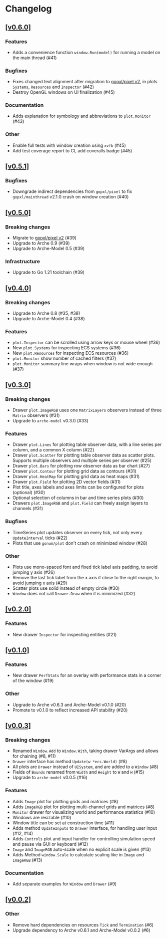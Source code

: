 # Changelog

## [[v0.6.0]](https://github.com/mlange-42/arche-pixel/compare/v0.5.1...v0.6.0)

### Features

* Adds a convenience function `window.Run(model)` for running a model on the main thread (#41)

### Bugfixes

* Fixes changed text alignment after migration to [gopxl/pixel v2](https://github.com/gopxl/pixel), in plots `Systems`, `Resources` and `Inspector` (#42)
* Destroy OpenGL windows on UI finalization (#45)

### Documentation

* Adds explanation for symbology and abbreviations to `plot.Monitor` (#43)

### Other

* Enable full tests with window creation using `xvfb` (#45)
* Add test coverage report to CI, add coveralls badge (#45)

## [[v0.5.1]](https://github.com/mlange-42/arche-pixel/compare/v0.5.0...v0.5.1)

### Bugfixes

* Downgrade indirect dependencies from `gopxl/pixel` to fix `gopxl/mainthread` v2.1.0 crash on window creation (#40)

## [[v0.5.0]](https://github.com/mlange-42/arche-pixel/compare/v0.4.0...v0.5.0)

### Breaking changes

* Migrate to [gopxl/pixel v2](https://github.com/gopxl/pixel) (#39)
* Upgrade to Arche 0.9 (#39)
* Upgrade to Arche-Model 0.5 (#39)

### Infrastructure

* Upgrade to Go 1.21 toolchain (#39)

## [[v0.4.0]](https://github.com/mlange-42/arche-pixel/compare/v0.3.0...v0.4.0)

### Breaking changes

* Upgrade to Arche 0.8 (#35, #38)
* Upgrade to Arche-Model 0.4 (#38)

### Features

* `plot.Inspector` can be scrolled using arrow keys or mouse wheel (#36)
* New `plot.Systems` for inspecting ECS systems (#36)
* New `plot.Resources` for inspecting ECS resources (#36)
* `plot.Monitor` show number of cached filters (#37)
* `plot.Monitor` summary line wraps when window is not wide enough (#37)

## [[v0.3.0]](https://github.com/mlange-42/arche-pixel/compare/v0.2.0...v0.3.0)

### Breaking changes

* Drawer `plot.ImageRGB` uses one `MatrixLayers` observers instead of three `Matrix` observers (#31)
* Upgrade to `arche-model` v0.3.0 (#33)

### Features

* Drawer `plot.Lines` for plotting table observer data, with a line series per column, and a common X column (#22)
* Drawer `plot.Scatter` for plotting table observer data as scatter plots. Supports multiple observers and multiple series per observer (#25)
* Drawer `plot.Bars` for plotting row observer data as bar chart (#27)
* Drawer `plot.Contour` for plotting grid data as contours (#31)
* Drawer `plot.HeatMap` for plotting grid data as heat maps (#31)
* Drawer `plot.Field` for plotting 2D vector fields (#31)
* Plot title, axes labels and axes limits can be configured for plots (optional) (#30)
* Optional selection of columns in bar and time series plots (#30)
* Drawers `plot.ImageRGB` and `plot.Field` can freely assign layers to channels (#31)

### Bugfixes

* TimeSeries plot updates observer on every tick, not only every `UpdateInterval` ticks (#22)
* Plots that use `gonum/plot` don't crash on minimized window (#28)

### Other

* Plots use mono-spaced font and fixed tick label axis padding, to avoid jumping y axis (#26)
* Remove the last tick label from the x axis if close to the right margin, to avoid jumping x axis (#29)
* Scatter plots use solid instead of empty circle (#30)
* `Window` does not call `Drawer.Draw` when it is minimized (#32)

## [[v0.2.0]](https://github.com/mlange-42/arche-pixel/compare/v0.1.0...v0.2.0)

### Features

* New drawer `Inspector` for inspecting entities (#21)

## [[v0.1.0]](https://github.com/mlange-42/arche-pixel/compare/v0.0.3...v0.1.0)

### Features

* New drawer `PerfStats` for an overlay with performance stats in a corner of the window (#19)

### Other

* Upgrade to Arche v0.6.3 and Arche-Model v0.1.0 (#20)
* Promote to v0.1.0 to reflect increased API stability (#20)

## [[v0.0.3]](https://github.com/mlange-42/arche-pixel/compare/v0.0.2...v0.0.3)

### Breaking changes

* Renamed `Window.Add` to `Window.With`, taking drawer VarArgs and allows for chaining (#8, #11)
* `Drawer` interface has method `Update(w *ecs.World)` (#8)
* All plots are `Drawer` instead of `UISystem`, and are added to a `Window` (#8)
* Fields of `Bounds` renamed from `Width` and `Height` to `W` and `H` (#15)
* Upgrade to `arche-model` v0.0.5 (#16)

### Features

* Adds `Image` plot for plotting grids and matrices (#8)
* Adds `ImageRGB` plot for plotting multi-channel grids and matrices (#8)
* `Monitor` drawer for visualizing world and performance statistics (#10)
* Windows are resizable (#10)
* Window title can be set at construction time (#11)
* Adds method `UpdateInputs` to `Drawer` interface, for handling user input (#12, #14)
* Adds `Controls` plot and input handler for controlling simulation speed and pause via GUI or keyboard (#12)
* `Image` and `ImageRGB` auto-scale when no explicit scale is given (#13)
* Adds Method `window.Scale` to calculate scaling like in `Image` and `ImageRGB` (#13)

### Documentation

* Add separate examples for `Window` and `Drawer` (#9)

## [[v0.0.2]](https://github.com/mlange-42/arche-pixel/compare/v0.0.1...v0.0.2)

### Other

* Remove hard dependencies on resources `Tick` and `Termination` (#6)
* Upgrade dependency to Arche v0.6.1 and Arche-Model v0.0.2 (#6)
